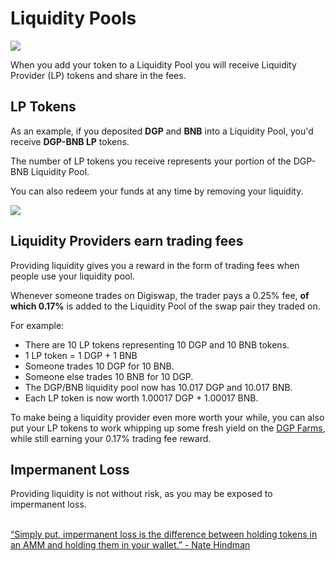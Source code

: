 # Liquidity Pools

![](<../../.gitbook/assets/docs masthead (4).png>)

When you add your token to a Liquidity Pool you will receive Liquidity Provider (LP) tokens and share in the fees.

## LP Tokens

As an example, if you deposited **DGP** and **BNB** into a Liquidity Pool, you'd receive **DGP-BNB LP** tokens.

The number of LP tokens you receive represents your portion of the DGP-BNB Liquidity Pool.&#x20;

You can also redeem your funds at any time by removing your liquidity.

![](<../../.gitbook/assets/Screenshot 2021-04-19 at 6.27.22 PM.png>)

## Liquidity Providers earn trading fees

Providing liquidity gives you a reward in the form of trading fees when people use your liquidity pool.&#x20;

Whenever someone trades on Digiswap, the trader pays a 0.25% fee, **of which 0.17%** is added to the Liquidity Pool of the swap pair they traded on.

For example:

* There are 10 LP tokens representing 10 DGP and 10 BNB tokens.
* 1 LP token = 1 DGP + 1 BNB
* Someone trades 10 DGP for 10 BNB.
* Someone else trades 10 BNB for 10 DGP.
* The DGP/BNB liquidity pool now has 10.017 DGP and 10.017 BNB.
* Each LP token is now worth 1.00017 DGP + 1.00017 BNB.

To make being a liquidity provider even more worth your while, you can also put your LP tokens to work whipping up some fresh yield on the [DGP Farms](https://pancakeswap.finance/farms), while still earning your 0.17% trading fee reward.

## Impermanent Loss

Providing liquidity is not without risk, as you may be exposed to impermanent loss.

\
[“Simply put, impermanent loss is the difference between holding tokens in an AMM and holding them in your wallet.” - Nate Hindman](https://blog.bancor.network/beginners-guide-to-getting-rekt-by-impermanent-loss-7c9510cb2f22)
